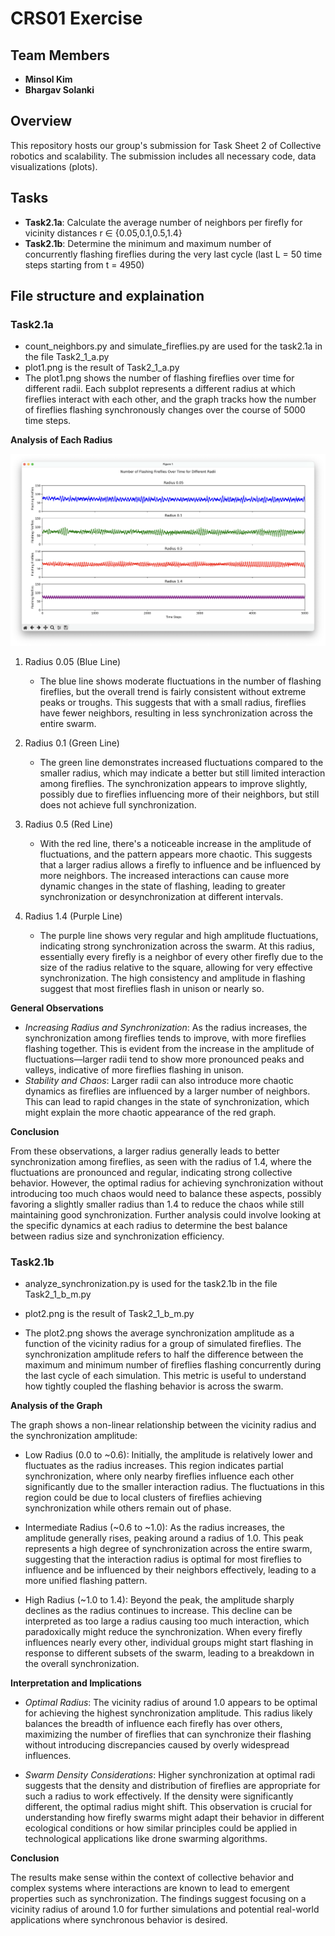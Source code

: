 # CRS01 Exercise

## Team Members
- **Minsol Kim**
- **Bhargav Solanki**

## Overview
This repository hosts our group's submission for Task Sheet 2 of Collective robotics and scalability. The submission includes all necessary code, data visualizations (plots).

## Tasks
- **Task2.1a**: Calculate the average number of neighbors per firefly for vicinity distances r ∈ {0.05,0.1,0.5,1.4}
- **Task2.1b**: Determine the minimum and maximum number of concurrently flashing fireflies during the very last cycle (last L = 50 time steps starting from t = 4950)

## File structure and explaination
### Task2.1a
- count_neighbors.py and simulate_fireflies.py are used for the task2.1a in the file Task2_1_a.py
- plot1.png is the result of Task2_1_a.py
- The plot1.png shows the number of flashing fireflies over time for different radii. Each subplot represents a different radius at which fireflies interact with each other, and the graph tracks how the number of fireflies flashing synchronously changes over the course of 5000 time steps. 

**Analysis of Each Radius**

![plot1.png](https://github.com/minsol21/CRS02/blob/main/plot1.png)


1. Radius 0.05 (Blue Line)
   - The blue line shows moderate fluctuations in the number of flashing fireflies, but the overall trend is fairly consistent without extreme peaks or troughs. This suggests that with a small radius, fireflies have fewer neighbors, resulting in less synchronization across the entire swarm.

2. Radius 0.1 (Green Line)
   - The green line demonstrates increased fluctuations compared to the smaller radius, which may indicate a better but still limited interaction among fireflies. The synchronization appears to improve slightly, possibly due to fireflies influencing more of their neighbors, but still does not achieve full synchronization.

3. Radius 0.5 (Red Line)
   - With the red line, there's a noticeable increase in the amplitude of fluctuations, and the pattern appears more chaotic. This suggests that a larger radius allows a firefly to influence and be influenced by more neighbors. The increased interactions can cause more dynamic changes in the state of flashing, leading to greater synchronization or desynchronization at different intervals.

4. Radius 1.4 (Purple Line)
   - The purple line shows very regular and high amplitude fluctuations, indicating strong synchronization across the swarm. At this radius, essentially every firefly is a neighbor of every other firefly due to the size of the radius relative to the square, allowing for very effective synchronization. The high consistency and amplitude in flashing suggest that most fireflies flash in unison or nearly so.

**General Observations**

- *Increasing Radius and Synchronization*: As the radius increases, the synchronization among fireflies tends to improve, with more fireflies flashing together. This is evident from the increase in the amplitude of fluctuations—larger radii tend to show more pronounced peaks and valleys, indicative of more fireflies flashing in unison.
- *Stability and Chaos*: Larger radii can also introduce more chaotic dynamics as fireflies are influenced by a larger number of neighbors. This can lead to rapid changes in the state of synchronization, which might explain the more chaotic appearance of the red graph.

**Conclusion**

From these observations, a larger radius generally leads to better synchronization among fireflies, as seen with the radius of 1.4, where the fluctuations are pronounced and regular, indicating strong collective behavior. However, the optimal radius for achieving synchronization without introducing too much chaos would need to balance these aspects, possibly favoring a slightly smaller radius than 1.4 to reduce the chaos while still maintaining good synchronization. Further analysis could involve looking at the specific dynamics at each radius to determine the best balance between radius size and synchronization efficiency.


### Task2.1b
- analyze_synchronization.py is used for the task2.1b in the file Task2_1_b_m.py
- plot2.png is the result of Task2_1_b_m.py

- The plot2.png shows the average synchronization amplitude as a function of the vicinity radius for a group of simulated fireflies. The synchronization amplitude refers to half the difference between the maximum and minimum number of fireflies flashing concurrently during the last cycle of each simulation. This metric is useful to understand how tightly coupled the flashing behavior is across the swarm.

**Analysis of the Graph**

The graph shows a non-linear relationship between the vicinity radius and the synchronization amplitude:

- Low Radius (0.0 to ~0.6): Initially, the amplitude is relatively lower and fluctuates as the radius increases. This region indicates partial synchronization, where only nearby fireflies influence each other significantly due to the smaller interaction radius. The fluctuations in this region could be due to local clusters of fireflies achieving synchronization while others remain out of phase.

- Intermediate Radius (~0.6 to ~1.0): As the radius increases, the amplitude generally rises, peaking around a radius of 1.0. This peak represents a high degree of synchronization across the entire swarm, suggesting that the interaction radius is optimal for most fireflies to influence and be influenced by their neighbors effectively, leading to a more unified flashing pattern.

- High Radius (~1.0 to 1.4): Beyond the peak, the amplitude sharply declines as the radius continues to increase. This decline can be interpreted as too large a radius causing too much interaction, which paradoxically might reduce the synchronization. When every firefly influences nearly every other, individual groups might start flashing in response to different subsets of the swarm, leading to a breakdown in the overall synchronization.

**Interpretation and Implications**

- *Optimal Radius*: The vicinity radius of around 1.0 appears to be optimal for achieving the highest synchronization amplitude. This radius likely balances the breadth of influence each firefly has over others, maximizing the number of fireflies that can synchronize their flashing without introducing discrepancies caused by overly widespread influences.

- *Swarm Density Considerations*: Higher synchronization at optimal radi suggests that the density and distribution of fireflies are appropriate for such a radius to work effectively. If the density were significantly different, the optimal radius might shift. This observation is crucial for understanding how firefly swarms might adapt their behavior in different ecological conditions or how similar principles could be applied in technological applications like drone swarming algorithms.

**Conclusion**

The results make sense within the context of collective behavior and complex systems where interactions are known to lead to emergent properties such as synchronization. The findings suggest focusing on a vicinity radius of around 1.0 for further simulations and potential real-world applications where synchronous behavior is desired.

